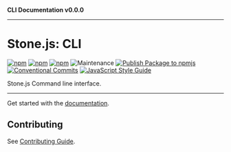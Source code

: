 **CLI Documentation v0.0.0**

***

# Stone.js: CLI

[![npm](https://img.shields.io/npm/l/@stone-js/cli)](https://opensource.org/licenses/Apache-2.0)
[![npm](https://img.shields.io/npm/v/@stone-js/cli)](https://www.npmjs.com/package/@stone-js/cli)
[![npm](https://img.shields.io/npm/dm/@stone-js/cli)](https://www.npmjs.com/package/@stone-js/cli)
![Maintenance](https://img.shields.io/maintenance/yes/2024)
[![Publish Package to npmjs](https://github.com/stonemjs/cli/actions/workflows/release.yml/badge.svg)](https://github.com/stonemjs/cli/actions/workflows/release.yml)
[![Conventional Commits](https://img.shields.io/badge/Conventional%20Commits-1.0.0-yellow.svg)](https://conventionalcommits.org)
[![JavaScript Style Guide](https://img.shields.io/badge/code_style-standard-brightgreen.svg)](https://standardjs.com)

Stone.js Command line interface.

---

Get started with the [documentation](https://stonejs.com/docs/deeper/cli).

## Contributing

See [Contributing Guide](https://github.com/stonemjs/cli/blob/main/CONTRIBUTING.md).
